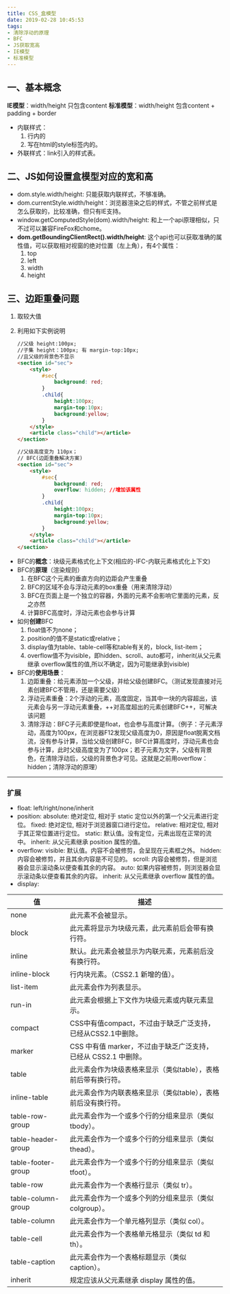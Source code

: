 ```yaml
---
title: CSS_盒模型
date: 2019-02-28 10:45:53
tags: 
- 清除浮动的原理
- BFC
- JS获取宽高
- IE模型
- 标准模型
---
```


## 一、基本概念

**IE模型**：width/height 只包含content
**标准模型**：width/height 包含content + padding + border

- 内联样式：
  1. 行内的
  2. 写在html的style标签内的。
- 外联样式：link引入的样式表。

<!-- more -->

## 二、JS如何设置盒模型对应的宽和高

- dom.style.width/height: 只能获取内联样式，不够准确。
- dom.currentStyle.width/height：浏览器渲染之后的样式，不管之前样式是怎么获取的，比较准确，但只有IE支持。
- window.getComputedStyle(dom).width/height: 和上一个api原理相似，只不过可以兼容FireFox和chome。
- **dom.getBoundingClientRect().width/height**: 这个api也可以获取准确的属性值，可以获取相对视窗的绝对位置（左上角），有4个属性：
  1. top
  2. left
  3. width
  4. height

## 三、边距重叠问题

1. 取较大值
2. 利用如下实例说明
    ```html
    //父级 height:100px; 
    //子集 height：100px; 有 margin-top:10px;
    //且父级的背景色不显示
    <section id="sec"> 
        <style>
            #sec{
                background: red;
            }
            .child{
                height:100px;
                margin-top:10px;
                background:yellow;
            }
        </style>
        <article class="child"></article>
    </section>
    ```

    ```html
    //父级高度变为 110px；
    // BFC(边距重叠解决方案)
    <section id="sec">
        <style>
            #sec{
                background: red;
                overflow: hidden; //增加该属性
            }
            .child{
                height:100px;
                margin-top:10px;
                background:yellow;
            }
        </style>
        <article class="child"></article>
    </section>
    ```

- BFC的**概念**：块级元素格式化上下文(相应的-IFC-内联元素格式化上下文)
- BFC的**原理**（渲染规则）
  1. 在BFC这个元素的垂直方向的边距会产生重叠
  2. BFC的区域不会与浮动元素的box重叠（用来清除浮动）
  3. BFC在页面上是一个独立的容器，外面的元素不会影响它里面的元素，反之亦然
  4. 计算BFC高度时，浮动元素也会参与计算
- 如何**创建**BFC
  1.  float值不为none；
  2. position的值不是static或relative；
  3. display值为table、table-cell等和table有关的，block, list-item；
  4. overflow值不为visible，即hidden、scroll、auto都可，inherit(从父元素继承 overflow属性的值,所以不确定，因为可能继承到visible)
- BFC的**使用场景**：
  1. 边距重叠：给元素添加一个父级，并给父级创建BFC。（测试发现直接对元素创建BFC不管用，还是需要父级）
  2. 浮动元素重叠：2个浮动的元素，高度固定，当其中一块的内容超出，该元素会与另一浮动元素重叠，++对高度超出的元素创建BFC++，可解决该问题
  3. 清除浮动：BFC子元素即使是float，也会参与高度计算。（例子：子元素浮动，高度为100px，在浏览器F12发现父级高度为0，原因是float脱离文档流，没有参与计算，当给父级创建BFC，BFC计算高度时，浮动元素也会参与计算，此时父级高度变为了100px；若子元素为文字，父级有背景色，在清除浮动后，父级的背景色才可见。这就是之前用overflow：hidden；清除浮动的原理）

---
### 扩展

- float: left/right/none/inherit
- position:
    absolute: 绝对定位, 相对于 static 定位以外的第一个父元素进行定位。
    fixed: 绝对定位, 相对于浏览器窗口进行定位。
    relative: 相对定位, 相对于其正常位置进行定位。
    static: 默认值。没有定位，元素出现在正常的流中。
    inherit: 从父元素继承 position 属性的值。
- overflow:
    visible: 默认值。内容不会被修剪，会呈现在元素框之外。
    hidden: 内容会被修剪，并且其余内容是不可见的。
    scroll: 内容会被修剪，但是浏览器会显示滚动条以便查看其余的内容。
    auto: 如果内容被修剪，则浏览器会显示滚动条以便查看其余的内容。
    inherit: 从父元素继承 overflow 属性的值。
- display:
  
| 值 | 描述 |
| ---------------- | ------------------------ |
| none |此元素不会被显示。 |
| block | 此元素将显示为块级元素，此元素前后会带有换行符。 |
| inline | 默认。此元素会被显示为内联元素，元素前后没有换行符。 |
| inline-block | 行内块元素。（CSS2.1 新增的值）。 |
| list-item | 此元素会作为列表显示。 |
| run-in | 此元素会根据上下文作为块级元素或内联元素显示。 |
| compact | CSS中有值compact，不过由于缺乏广泛支持，已经从CSS2.1中删除。 |
| marker | CSS 中有值 marker，不过由于缺乏广泛支持，已经从 CSS2.1 中删除。|
| table | 此元素会作为块级表格来显示（类似table），表格前后带有换行符。 |
| inline-table | 此元素会作为内联表格来显示（类似table），表格前后没有换行符。 |
| table-row-group | 此元素会作为一个或多个行的分组来显示（类似tbody）。 |
| table-header-group | 此元素会作为一个或多个行的分组来显示（类似thead）。 |
| table-footer-group | 此元素会作为一个或多个行的分组来显示（类似tfoot）。 |
| table-row | 此元素会作为一个表格行显示（类似 tr）。 |
| table-column-group | 此元素会作为一个或多个列的分组来显示（类似colgroup）。 |
| table-column | 此元素会作为一个单元格列显示（类似 col）。 |
| table-cell | 此元素会作为一个表格单元格显示（类似 td 和 th）。 |
| table-caption | 此元素会作为一个表格标题显示（类似 caption）。 |
| inherit | 规定应该从父元素继承 display 属性的值。 |